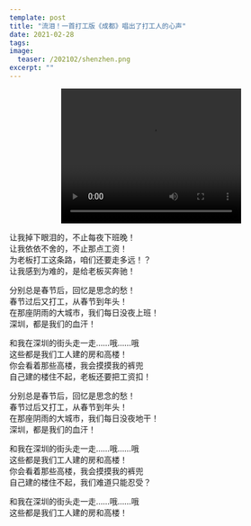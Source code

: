 ```yaml
---
template: post
title: "流泪！一首打工版《成都》唱出了打工人的心声"
date: 2021-02-28
tags: 
image:
  teaser: /202102/shenzhen.png
excerpt: ""
---
```


<div style="text-align:center;color:grey">
<video width="320" height="240" controls>
  <source src="/videos/shenzhen.mp4" type="video/mp4">
哎呀！你的浏览器不支持视频播放。
</video>
</div>

让我掉下眼泪的，不止每夜下班晚！<br>
让我依依不舍的，不止那点工资！<br>
为老板打工这条路，咱们还要走多远！？<br>
让我感到为难的，是给老板买奔驰！

分别总是春节后，回忆是思念的愁！<br>
春节过后又打工，从春节到年头！<br>
在那座阴雨的大城市，我们每日没夜上班！<br>
深圳，都是我们的血汗！

和我在深圳的街头走一走……哦……哦<br>
这些都是我们工人建的房和高楼！<br>
你会看着那些高楼，我会摸摸我的裤兜<br>
自己建的楼住不起，老板还要把工资扣！

分别总是春节后，回忆是思念的愁！<br>
春节过后又打工，从春节到年头！<br>
在那座阴雨的大城市，我们每日没夜地干！<br>
深圳，都是我们的血汗！

和我在深圳的街头走一走……哦……哦<br>
这些都是我们工人建的房和高楼！<br>
你会看着那些高楼，我会摸摸我的裤兜<br>
自己建的楼住不起，我们难道只能忍受？

和我在深圳的街头走一走……哦……哦<br>
这些都是我们工人建的房和高楼！



